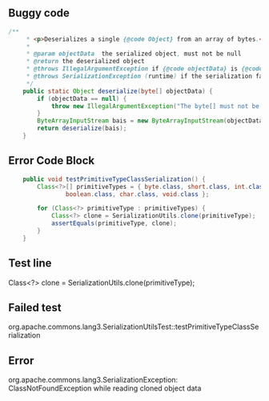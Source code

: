 

## Buggy code
```java
/**
     * <p>Deserializes a single {@code Object} from an array of bytes.</p>
     *
     * @param objectData  the serialized object, must not be null
     * @return the deserialized object
     * @throws IllegalArgumentException if {@code objectData} is {@code null}
     * @throws SerializationException (runtime) if the serialization fails
     */
    public static Object deserialize(byte[] objectData) {
        if (objectData == null) {
            throw new IllegalArgumentException("The byte[] must not be null");
        }
        ByteArrayInputStream bais = new ByteArrayInputStream(objectData);
        return deserialize(bais);
    }
```

## Error Code Block
```java
    public void testPrimitiveTypeClassSerialization() {
        Class<?>[] primitiveTypes = { byte.class, short.class, int.class, long.class, float.class, double.class,
                boolean.class, char.class, void.class };

        for (Class<?> primitiveType : primitiveTypes) {
            Class<?> clone = SerializationUtils.clone(primitiveType);
            assertEquals(primitiveType, clone);
        }
    }
```

## Test line
Class<?> clone = SerializationUtils.clone(primitiveType);

## Failed test
org.apache.commons.lang3.SerializationUtilsTest::testPrimitiveTypeClassSerialization

## Error
org.apache.commons.lang3.SerializationException: ClassNotFoundException while reading cloned object data